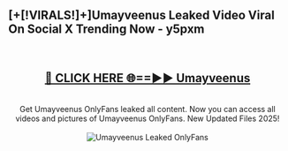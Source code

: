 <h2>[+[!VIRALS!]+]Umayveenus Leaked Video Viral On Social X Trending Now - y5pxm</h2>
<br>
<div align="center">
<h2><a href="https://libra.edu.pl?Umayveenus" rel="nofollow">🔴 CLICK HERE 🌐==►► Umayveenus</a></h2>
<br>
Get Umayveenus OnlyFans leaked all content. Now you can access all videos and pictures of Umayveenus OnlyFans. New Updated Files 2025!
<br>
<br>
<a href="https://libra.edu.pl?Umayveenus" rel="nofollow" data-target="animated-image.originalLink"><img src="https://i.ibb.co.com/WyWwxjT/player-gif2.gif" alt="Umayveenus Leaked OnlyFans" style="max-width: 100%; display: inline-block;" data-target="animated-image.originalImage"></a>
</div>
<br>